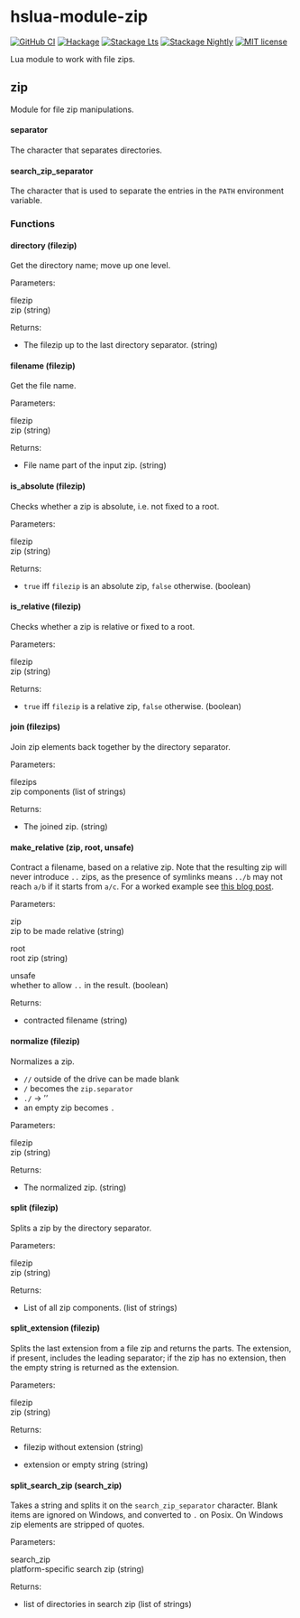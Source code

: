 # hslua-module-zip

[![GitHub CI][CI badge]](https://github.com/hslua/hslua-module-zips/actions)
[![Hackage][Hackage badge]](https://hackage.haskell.org/package/hslua-module-zip)
[![Stackage Lts][Stackage Lts badge]](http://stackage.org/lts/package/hslua-module-zip)
[![Stackage Nightly][Stackage Nightly badge]](http://stackage.org/nightly/package/hslua-module-zip)
[![MIT license][License badge]](LICENSE)

[CI badge]: https://img.shields.io/github/workflow/status/hslua/hslua/CI.svg?logo=github
[Hackage badge]: https://img.shields.io/hackage/v/hslua-module-zip.svg?logo=haskell
[Stackage Lts badge]: http://stackage.org/package/hslua-module-zip/badge/lts
[Stackage Nightly badge]: http://stackage.org/package/hslua-module-zip/badge/nightly
[License badge]: https://img.shields.io/badge/license-MIT-blue.svg

Lua module to work with file zips.

## zip

Module for file zip manipulations.

#### separator

The character that separates directories.

#### search\_zip\_separator

The character that is used to separate the entries in the `PATH`
environment variable.

### Functions

#### directory (filezip)

Get the directory name; move up one level.

Parameters:

filezip  
zip (string)

Returns:

-   The filezip up to the last directory separator. (string)

#### filename (filezip)

Get the file name.

Parameters:

filezip  
zip (string)

Returns:

-   File name part of the input zip. (string)

#### is\_absolute (filezip)

Checks whether a zip is absolute, i.e. not fixed to a root.

Parameters:

filezip  
zip (string)

Returns:

-   `true` iff `filezip` is an absolute zip, `false` otherwise.
    (boolean)

#### is\_relative (filezip)

Checks whether a zip is relative or fixed to a root.

Parameters:

filezip  
zip (string)

Returns:

-   `true` iff `filezip` is a relative zip, `false` otherwise.
    (boolean)

#### join (filezips)

Join zip elements back together by the directory separator.

Parameters:

filezips  
zip components (list of strings)

Returns:

-   The joined zip. (string)

#### make\_relative (zip, root, unsafe)

Contract a filename, based on a relative zip. Note that the resulting
zip will never introduce `..` zips, as the presence of symlinks means
`../b` may not reach `a/b` if it starts from `a/c`. For a worked example
see [this blog
post](http://neilmitchell.blogspot.co.uk/2015/10/filezips-are-subtle-symlinks-are-hard.html).

Parameters:

zip  
zip to be made relative (string)

root  
root zip (string)

unsafe  
whether to allow `..` in the result. (boolean)

Returns:

-   contracted filename (string)

#### normalize (filezip)

Normalizes a zip.

-   `//` outside of the drive can be made blank
-   `/` becomes the `zip.separator`
-   `./` -&gt; ’’
-   an empty zip becomes `.`

Parameters:

filezip  
zip (string)

Returns:

-   The normalized zip. (string)

#### split (filezip)

Splits a zip by the directory separator.

Parameters:

filezip  
zip (string)

Returns:

-   List of all zip components. (list of strings)

#### split\_extension (filezip)

Splits the last extension from a file zip and returns the parts. The
extension, if present, includes the leading separator; if the zip has
no extension, then the empty string is returned as the extension.

Parameters:

filezip  
zip (string)

Returns:

-   filezip without extension (string)

-   extension or empty string (string)

#### split\_search\_zip (search\_zip)

Takes a string and splits it on the `search_zip_separator` character.
Blank items are ignored on Windows, and converted to `.` on Posix. On
Windows zip elements are stripped of quotes.

Parameters:

search\_zip  
platform-specific search zip (string)

Returns:

-   list of directories in search zip (list of strings)
